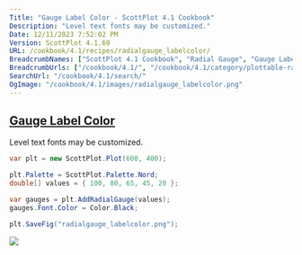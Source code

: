 ```yaml
---
Title: "Gauge Label Color - ScottPlot 4.1 Cookbook"
Description: "Level text fonts may be customized."
Date: 12/11/2023 7:52:02 PM
Version: ScottPlot 4.1.69
URL: /cookbook/4.1/recipes/radialgauge_labelcolor/
BreadcrumbNames: ["ScottPlot 4.1 Cookbook", "Radial Gauge", "Gauge Label Color"]
BreadcrumbUrls: ["/cookbook/4.1/", "/cookbook/4.1/category/plottable-radialgauge", "/cookbook/4.1/recipes/radialgauge_labelcolor/"]
SearchUrl: "/cookbook/4.1/search/"
OgImage: "/cookbook/4.1/images/radialgauge_labelcolor.png"
---
```


<h2><a href='/cookbook/4.1/recipes/radialgauge_labelcolor/'>Gauge Label Color</a></h2>

Level text fonts may be customized.

```cs
var plt = new ScottPlot.Plot(600, 400);

plt.Palette = ScottPlot.Palette.Nord;
double[] values = { 100, 80, 65, 45, 20 };

var gauges = plt.AddRadialGauge(values);
gauges.Font.Color = Color.Black;

plt.SaveFig("radialgauge_labelcolor.png");
```

<img src='../../images/radialgauge_labelcolor.png' class='d-block mx-auto my-5' />


